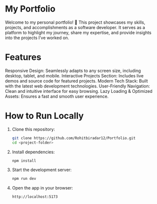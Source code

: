 # My Portfolio

Welcome to my personal portfolio! 🚀 This project showcases my skills, projects, and accomplishments as a software developer. It serves as a platform to highlight my journey, share my expertise, and provide insights into the projects I’ve worked on.

# Features

Responsive Design: Seamlessly adapts to any screen size, including desktop, tablet, and mobile.
Interactive Projects Section: Includes live demos and source code for featured projects.
Modern Tech Stack: Built with the latest web development technologies.
User-Friendly Navigation: Clean and intuitive interface for easy browsing.
Lazy Loading & Optimized Assets: Ensures a fast and smooth user experience.

# How to Run Locally

1. Clone this repository:
   ```bash
   git clone https://github.com/Rohitbiradar12/Portfolio.git
   cd <project-folder>

2. Install dependencies:
   ```bash
   npm install

3. Start the development server:
   ```bash
   npm run dev

4. Open the app in your browser:
   ```bash
   http://localhost:5173
